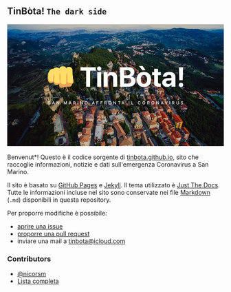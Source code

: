## TinBòta! `The dark side`

![TinBòta!](assets/img/tinbota.jpg)

Benvenut*! Questo è il codice sorgente di [tinbota.github.io](https://tinbota.github.io), sito che raccoglie informazioni, notizie e dati sull'emergenza Coronavirus a San Marino.

Il sito è basato su [GitHub Pages](https://pages.github.com) e [Jekyll](https://jekyllrb.com). Il tema utilizzato è [Just The Docs](https://pmarsceill.github.io/just-the-docs/). Tutte le informazioni incluse nel sito sono conservate nei file [Markdown](https://guides.github.com/features/mastering-markdown/) (`.md`) disponibili in questa repository.

Per proporre modifiche è possibile:
- [aprire una issue](https://github.com/tinbota/tinbota.github.io/issues/new)
- [proporre una pull request](https://github.com/tinbota/tinbota.github.io/compare)
- inviare una mail a [tinbota@icloud.com](mailto:tinbota@icloud.com)

### Contributors

- [@nicorsm](https://github.com/nicorsm)
- [Lista completa](https://github.com/tinbota/tinbota.github.io/graphs/contributors)
